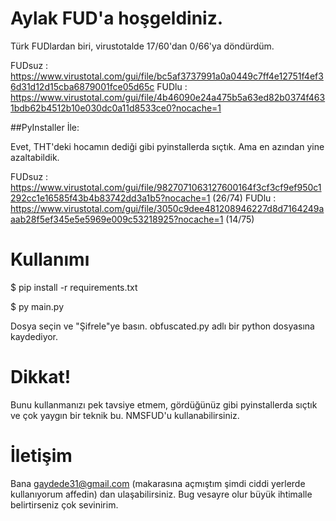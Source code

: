 # Aylak FUD'a hoşgeldiniz. 

Türk FUDlardan biri, virustotalde 17/60'dan 0/66'ya döndürdüm. 

FUDsuz : https://www.virustotal.com/gui/file/bc5af3737991a0a0449c7ff4e12751f4ef36d31d12d15cba6879001fce05d65c
FUDlu : https://www.virustotal.com/gui/file/4b46090e24a475b5a63ed82b0374f4631bdb62b4512b10e030dc0a11d8533ce0?nocache=1

##PyInstaller İle:

Evet, THT'deki hocamın dediği gibi pyinstallerda sıçtık. Ama en azından yine azaltabildik.

FUDsuz : https://www.virustotal.com/gui/file/9827071063127600164f3cf3cf9ef950c1292cc1e16585f43b4b83742dd3a1b5?nocache=1 (26/74)
FUDlu : https://www.virustotal.com/gui/file/3050c9dee481208946227d8d7164249aaab28f5ef345e5e5969e009c53218925?nocache=1 (14/75)


# Kullanımı 

$ pip install -r requirements.txt 

$ py main.py 

Dosya seçin ve "Şifrele"ye basın. obfuscated.py adlı bir python dosyasına kaydediyor. 

# Dikkat!

Bunu kullanmanızı pek tavsiye etmem, gördüğünüz gibi pyinstallerda sıçtık ve çok yaygın bir teknik bu. NMSFUD'u kullanabilirsiniz.

# İletişim 

Bana gaydede31@gmail.com (makarasına açmıştım şimdi ciddi yerlerde kullanıyorum affedin) dan ulaşabilirsiniz. Bug vesayre olur büyük ihtimalle belirtirseniz çok sevinirim.
